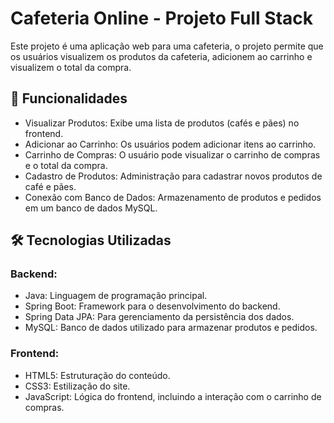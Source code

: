 # Cafeteria Online - Projeto Full Stack

Este projeto é uma aplicação web para uma cafeteria, o projeto permite que os usuários visualizem os produtos da cafeteria, adicionem ao carrinho e visualizem o total da compra.

## 🚀 Funcionalidades

- Visualizar Produtos: Exibe uma lista de produtos (cafés e pães) no frontend.
- Adicionar ao Carrinho: Os usuários podem adicionar itens ao carrinho.
- Carrinho de Compras: O usuário pode visualizar o carrinho de compras e o total da compra.
- Cadastro de Produtos: Administração para cadastrar novos produtos de café e pães.
- Conexão com Banco de Dados: Armazenamento de produtos e pedidos em um banco de dados MySQL.

## 🛠️ Tecnologias Utilizadas

### Backend:
- Java: Linguagem de programação principal.
- Spring Boot: Framework para o desenvolvimento do backend.
- Spring Data JPA: Para gerenciamento da persistência dos dados.
- MySQL: Banco de dados utilizado para armazenar produtos e pedidos.

### Frontend:
- HTML5: Estruturação do conteúdo.
- CSS3: Estilização do site.
- JavaScript: Lógica do frontend, incluindo a interação com o carrinho de compras.
